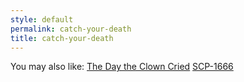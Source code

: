 ```yaml
---
style: default
permalink: catch-your-death
title: catch-your-death
---
```

You may also like:
[The Day the Clown Cried](http://scp-wiki.net/the-day-the-clown-cried)
[SCP-1666](http://scp-wiki.net/scp-1666)